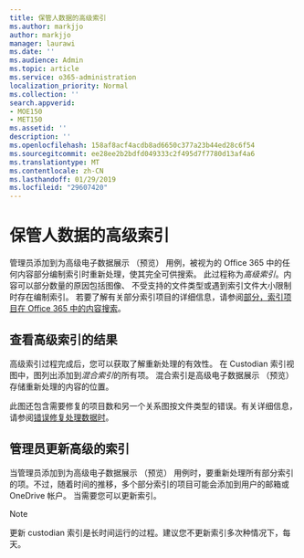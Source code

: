 ```yaml
---
title: 保管人数据的高级索引
ms.author: markjjo
author: markjjo
manager: laurawi
ms.date: ''
ms.audience: Admin
ms.topic: article
ms.service: o365-administration
localization_priority: Normal
ms.collection: ''
search.appverid:
- MOE150
- MET150
ms.assetid: ''
description: ''
ms.openlocfilehash: 158af8acf4acdb8ad6650c377a23b44ed28c6f54
ms.sourcegitcommit: ee28ee2b2bdfd049333c2f495d7f7780d13af4a6
ms.translationtype: MT
ms.contentlocale: zh-CN
ms.lasthandoff: 01/29/2019
ms.locfileid: "29607420"
---
```

# <a name="advanced-indexing-of-custodian-data"></a>保管人数据的高级索引

管理员添加到为高级电子数据展示 （预览） 用例，被视为的 Office 365 中的任何内容部分编制索引时重新处理，使其完全可供搜索。 此过程称为*高级索引*。内容可以部分数量的原因包括图像、 不受支持的文件类型或遇到索引文件大小限制时存在编制索引。 若要了解有关部分索引项目的详细信息，请参阅[部分，索引项目在 Office 365 中的内容搜索](https://docs.microsoft.com/en-us/office365/securitycompliance/partially-indexed-items-in-content-search)。

## <a name="viewing-advanced-indexing-results"></a>查看高级索引的结果

高级索引过程完成后，您可以获取了解重新处理的有效性。 在 Custodian 索引视图中，图列出添加到*混合索引*的所有项。 混合索引是高级电子数据展示 （预览） 存储重新处理的内容的位置。

此图还包含需要修复的项目数和另一个关系图按文件类型的错误。有关详细信息，请参阅[错误修复处理数据时](error-remediation.md)。

## <a name="updating-advanced-indexes-for-custodians"></a>管理员更新高级的索引

当管理员添加到为高级电子数据展示 （预览） 用例时，要重新处理所有部分索引的项。不过，随着时间的推移，多个部分索引的项目可能会添加到用户的邮箱或 OneDrive 帐户。 当需要您可以更新索引。

> [!NOTE]
> 更新 custodian 索引是长时间运行的过程。建议您不更新索引多次种情况下，每天。
